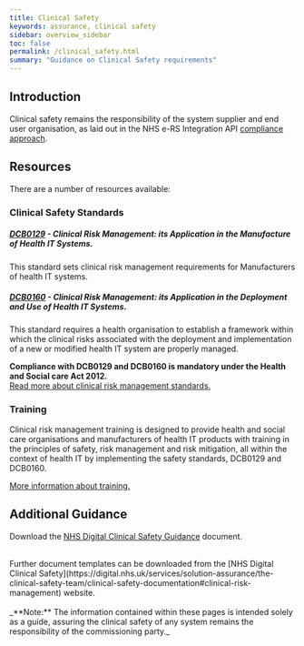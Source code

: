 ```yaml
---
title: Clinical Safety
keywords: assurance, clinical safety
sidebar: overview_sidebar
toc: false
permalink: /clinical_safety.html
summary: "Guidance on Clinical Safety requirements"
---
```


## Introduction
Clinical safety remains the responsibility of the system supplier and end user organisation, as laid out in the NHS e-RS Integration API [compliance approach](assure_compliance_approach.html).

## Resources
There are a number of resources available:

### Clinical Safety Standards

##### [DCB0129](https://digital.nhs.uk/data-and-information/information-standards/information-standards-and-data-collections-including-extractions/publications-and-notifications/standards-and-collections/dcb0129-clinical-risk-management-its-application-in-the-manufacture-of-health-it-systems)  - Clinical Risk Management: its Application in the Manufacture of Health IT Systems.  
This standard sets clinical risk management requirements for Manufacturers of health IT systems.

##### [DCB0160](https://digital.nhs.uk/data-and-information/information-standards/information-standards-and-data-collections-including-extractions/publications-and-notifications/standards-and-collections/dcb0160-clinical-risk-management-its-application-in-the-deployment-and-use-of-health-it-systems) - Clinical Risk Management: its Application in the Deployment and Use of Health IT Systems.  
This standard requires a health organisation to establish a framework within which the clinical risks associated with the deployment and implementation of a new or modified health IT system are properly managed.  

**Compliance with DCB0129 and DCB0160 is mandatory under the Health and Social care Act 2012.**  
[Read more about clinical risk management standards.](https://digital.nhs.uk/services/solution-assurance/the-clinical-safety-team/clinical-risk-management-standards)

###	Training
Clinical risk management training is designed to provide health and social care organisations and manufacturers of health IT products with training in the principles of safety, risk management and risk mitigation, all within the context of health IT by implementing the safety standards, DCB0129 and DCB0160.

[More information about training.](https://digital.nhs.uk/services/solution-assurance/the-clinical-safety-team/clinical-risk-management-training)

## Additional Guidance
Download the [NHS Digital Clinical Safety Guidance](https://digital.nhs.uk/binaries/content/assets/legacy/word/f/p/clincal_safety_guidance1.docx) document.

<br>
Further document templates can be downloaded from the [NHS Digital Clinical Safety](https://digital.nhs.uk/services/solution-assurance/the-clinical-safety-team/clinical-safety-documentation#clinical-risk-management) website.

<br>
<br>
_**Note:** The information contained within these pages is intended solely as a guide, assuring the clinical safety of any system remains the responsibility of the commissioning party._
